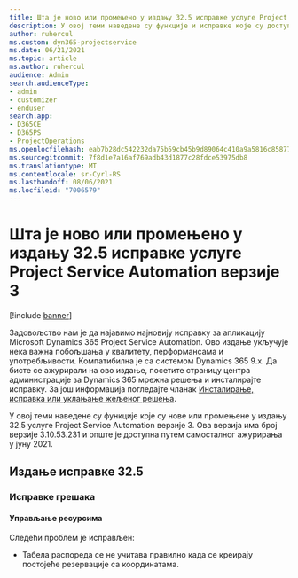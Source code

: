 ```yaml
---
title: Шта је ново или промењено у издању 32.5 исправке услуге Project Service Automation верзије 3
description: У овој теми наведене су функције и исправке које су доступне у издању 32.5 исправке услуге Project Service Automation верзије 3.
author: ruhercul
ms.custom: dyn365-projectservice
ms.date: 06/21/2021
ms.topic: article
ms.author: ruhercul
audience: Admin
search.audienceType:
- admin
- customizer
- enduser
search.app:
- D365CE
- D365PS
- ProjectOperations
ms.openlocfilehash: eab7b28dc542232da75b59cb45b9d89064c410a9a5816c8587783140daf54f46
ms.sourcegitcommit: 7f8d1e7a16af769adb43d1877c28fdce53975db8
ms.translationtype: MT
ms.contentlocale: sr-Cyrl-RS
ms.lasthandoff: 08/06/2021
ms.locfileid: "7006579"
---
```

# <a name="whats-new-or-changed-in-project-service-automation-update-release-325-v3"></a>Шта је ново или промењено у издању 32.5 исправке услуге Project Service Automation верзије 3

[!include [banner](../includes/psa-now-project-operations.md)]

Задовољство нам је да најавимо најновију исправку за апликацију Microsoft Dynamics 365 Project Service Automation. Ово издање укључује нека важна побољшања у квалитету, перформансама и употребљивости. Компатибилна је са системом Dynamics 365 9.x. Да бисте се ажурирали на ово издање, посетите страницу центра администрације за Dynamics 365 мрежна решења и инсталирајте исправку. За још информација погледајте чланак [Инсталирање, исправка или уклањање жељеног решења](/power-platform/admin/install-remove-preferred-solution).

У овој теми наведене су функције које су нове или промењене у издању 32.5 услуге Project Service Automation верзије 3. Ова верзија има број верзије 3.10.53.231 и опште је доступна путем самосталног ажурирања у јуну 2021.

## <a name="update-release-325"></a>Издање исправке 32.5

### <a name="bug-fixes"></a>Исправке грешака

#### <a name="resource-management"></a>Управљање ресурсима

Следећи проблем је исправљен:

- Табела распореда се не учитава правилно када се креирају постојеће резервације са координатама.

